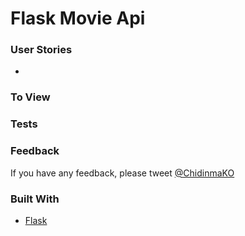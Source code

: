 # Flask Movie Api

### User Stories
- 

### To View

### Tests

### Feedback
If you have any feedback, please tweet [@ChidinmaKO](https://twitter.com/chidinmako)


### Built With
- [Flask](http://flask.palletsprojects.com/en/1.1.x/)